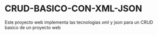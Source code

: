 # CRUD-BASICO-CON-XML-JSON
Este proyecto web implementa las tecnologias xml y json para un CRUD basico de un proyecto web

